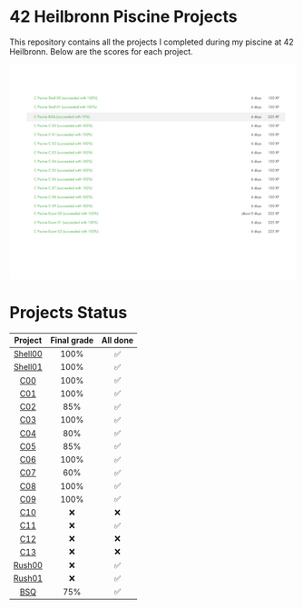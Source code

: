 # 42 Heilbronn Piscine Projects

This repository contains all the projects I completed during my piscine at 42 Heilbronn. Below are the scores for each project.

![Piscine Scores](Piscine.png)

# Projects Status

| Project | Final grade | All done |
|:-------:|:-----:|:------:|
| [Shell00](https://github.com/fredch16/42HeilbronnPiscine/tree/main/Shell00) | 100% | ✅ |
| [Shell01](https://github.com/fredch16/42HeilbronnPiscine/tree/main/Shell01) | 100% | ✅ |
| [C00](https://github.com/fredch16/42HeilbronnPiscine/tree/main/C00) | 100% | ✅ |
| [C01](https://github.com/fredch16/42HeilbronnPiscine/tree/main/C01) | 100% | ✅ |
| [C02](https://github.com/fredch16/42HeilbronnPiscine/tree/main/C02) | 85% | ✅ |
| [C03](https://github.com/fredch16/42HeilbronnPiscine/tree/main/C03) | 100% | ✅ |
| [C04](https://github.com/fredch16/42HeilbronnPiscine/tree/main/C04) | 80% | ✅ |
| [C05](https://github.com/fredch16/42HeilbronnPiscine/tree/main/C05) | 85% | ✅ |
| [C06](https://github.com/fredch16/42HeilbronnPiscine/tree/main/C06) | 100% | ✅ |
| [C07](https://github.com/fredch16/42HeilbronnPiscine/tree/main/C07) | 60% | ✅ |
| [C08](https://github.com/fredch16/42HeilbronnPiscine/tree/main/C08) | 100% | ✅ |
| [C09](https://github.com/fredch16/42HeilbronnPiscine/tree/main/C09) | 100% | ✅ |
| [C10](https://github.com/fredch16/42HeilbronnPiscine/tree/main/C10) | :x: | :x: |
| [C11](https://github.com/fredch16/42HeilbronnPiscine/tree/main/C11) | :x: | ✅ |
| [C12](https://github.com/fredch16/42HeilbronnPiscine/tree/main/C12) | :x: | :x: |
| [C13](https://github.com/fredch16/42HeilbronnPiscine/tree/main/C13) | :x: | :x: |
| [Rush00](https://github.com/fredch16/42HeilbronnPiscine/tree/main/Rush00) | :x: | ✅ |
| [Rush01](https://github.com/fredch16/42HeilbronnPiscine/tree/main/Rush01) | :x: | ✅ |
| [BSQ](https://github.com/fredch16/42HeilbronnPiscine/tree/main/BSQ) | 75% | ✅ |